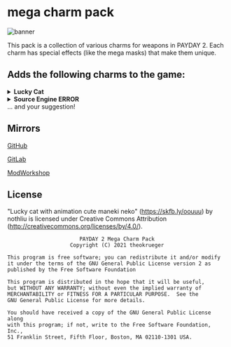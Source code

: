 # mega charm pack

![banner](https://raw.githubusercontent.com/theokrueger-mods/pd2-weapon-charm-pack/master/img/banner.png)

This pack is a collection of various charms for weapons in PAYDAY 2. Each charm has special effects (like the mega masks) that make them unique.

## Adds the following charms to the game:

<details>
  <summary><b>Lucky Cat</b></summary>
  * coin glows in the dark

  * [video preview](https://raw.githubusercontent.com/theokrueger-mods/pd2-weapon-charm-pack/master/img/luckycat/preview.webm)

  ![icon](https://raw.githubusercontent.com/theokrueger-mods/pd2-weapon-charm-pack/master/img/luckycat/icon.png)

  ![item](https://raw.githubusercontent.com/theokrueger-mods/pd2-weapon-charm-pack/master/img/luckycat/item.png)

  ![blackmarket](https://raw.githubusercontent.com/theokrueger-mods/pd2-weapon-charm-pack/master/img/luckycat/blackmarket.jpg)
</details>

<details>
  <summary><b>Source Engine ERROR</b></summary>
  * blinks ingame just like the real one

  * [video preview](https://raw.githubusercontent.com/theokrueger-mods/pd2-weapon-charm-pack/master/img/error/preview.webm)

  ![icon](https://raw.githubusercontent.com/theokrueger-mods/pd2-weapon-charm-pack/master/img/error/icon.png)

  ![item](https://raw.githubusercontent.com/theokrueger-mods/pd2-weapon-charm-pack/master/img/error/item.png)

  ![blackmarket](https://raw.githubusercontent.com/theokrueger-mods/pd2-weapon-charm-pack/master/img/error/blackmarket.jpg)
</details>
... and your suggestion!

## Mirrors

[GitHub](https://github.com/theokrueger-mods/pd2-weapon-charm-pack)

[GitLab](https://gitlab.com/theokrueger-mods/pd2-weapon-charm-pack)

[ModWorkshop](https://modworkshop.net/mod/33600)

## License

"Lucky cat with animation cute maneki neko" (https://skfb.ly/oouuu) by nothliu is licensed under Creative Commons Attribution (http://creativecommons.org/licenses/by/4.0/).

```
                       PAYDAY 2 Mega Charm Pack
                    Copyright (C) 2021 theokrueger

This program is free software; you can redistribute it and/or modify
it under the terms of the GNU General Public License version 2 as
published by the Free Software Foundation

This program is distributed in the hope that it will be useful,
but WITHOUT ANY WARRANTY; without even the implied warranty of
MERCHANTABILITY or FITNESS FOR A PARTICULAR PURPOSE.  See the
GNU General Public License for more details.

You should have received a copy of the GNU General Public License along
with this program; if not, write to the Free Software Foundation, Inc.,
51 Franklin Street, Fifth Floor, Boston, MA 02110-1301 USA.
```

